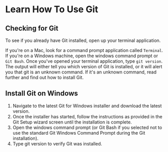 # Learn How To Use Git

## Checking for Git

To see if you already have Git installed, open up your terminal application.

If you're on a Mac, look for a command prompt application called `Terminal`.
If you're on a Windows machine, open the windows command prompt or `Git Bash`.
Once you've opened your terminal application, type `git version`. The output will either tell you which version of Git is installed, or it will alert you that git is an unknown command. If it's an unknown command, read further and find out how to install Git.

## Install Git on Windows

1. Navigate to the latest Git for Windows installer and download the latest version.
2. Once the installer has started, follow the instructions as provided in the Git Setup wizard screen until the installation is complete.
3. Open the windows command prompt (or Git Bash if you selected not to use the standard Git Windows Command Prompt during the Git installation).
4. Type git version to verify Git was installed.
